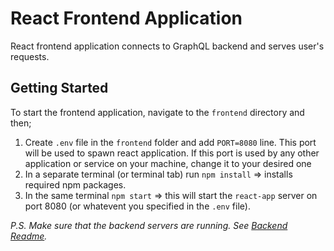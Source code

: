 # React Frontend Application

React frontend application connects to GraphQL backend and serves user's requests.

## Getting Started

To start the frontend application, navigate to the `frontend` directory and then;

1. Create `.env` file in the `frontend` folder and add `PORT=8080` line. This port will be used to spawn react application. If this port is used by any other application or service on your machine, change it to your desired one
2. In a separate terminal (or terminal tab) run `npm install` => installs required npm packages.
3. In the same terminal `npm start` => this will start the `react-app` server on port 8080 (or whatevent you specified in the `.env` file).

_P.S. Make sure that the backend servers are running. See [Backend Readme](https://github.com/mohib0306/simple-graphql-react-app/tree/master/backend)._
